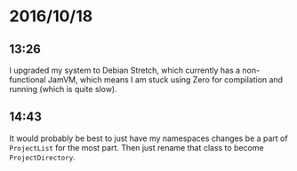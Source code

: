 # 2016/10/18

## 13:26

I upgraded my system to Debian Stretch, which currently has a non-functional
JamVM, which means I am stuck using Zero for compilation and running (which
is quite slow).

## 14:43

It would probably be best to just have my namespaces changes be a part of
`ProjectList` for the most part. Then just rename that class to become
`ProjectDirectory`.
